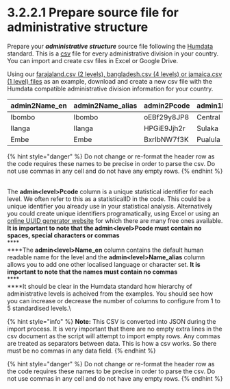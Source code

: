 # 3.2.2.1 Prepare source file for administrative structure

Prepare your _**administrative structure**_ source file following the [Humdata](https://data.humdata.org/) standard. This is a [csv](https://en.wikipedia.org/wiki/Comma-separated\_values) file for every administrative division in your country.  You can import and create csv files in Excel or Google Drive.

Using our [farajaland.csv (2 levels), bangladesh.csv (4 levels) or jamaica.csv (1 level) files](https://github.com/opencrvs/opencrvs-farajaland/tree/develop/src/features/administrative/source) as an example, download and create a new csv file with the Humdata compatible administrative division information for your country.

| admin2Name\_en | admin2Name\_alias | admin2Pcode | admin1Name\_en | admin1Name\_alias | admin1Pcode | admin0Name\_en | admin0Name\_alias | admin0Pcode |
| -------------- | ----------------- | ----------- | -------------- | ----------------- | ----------- | -------------- | ----------------- | ----------- |
| Ibombo         | Ibombo            | oEBf29y8JP8 | Central        | Central           | AWn3s2RqgAN | Farajaland     | Farajaland        | FAR         |
| Ilanga         | Ilanga            | HPGiE9Jjh2r | Sulaka         | Sulaka            | KozcEjeTyuD | Farajaland     | Farajaland        | FAR         |
| Embe           | Embe              | BxrIbNW7f3K | Pualula        | Pualula           | B1u1bVtIA92 | Farajaland     | Farajaland        | FAR         |

{% hint style="danger" %}
Do not change or re-format the header row as the code requires these names to be precise in order to parse the csv.  Do not use commas in any cell and do not have any empty rows.
{% endhint %}

\
The **admin\<level>Pcode** column is a unique statistical identifier for each level.  We often refer to this as a statisticalID in the code.  This could be a unique identifier you already use in your statistical analysis.  Alternatively you could create unique identifiers programatically, using Excel or using an [online UUID generator website](https://www.345tool.com/generator/random-id-generator) for which there are many free ones available.  **It is important to note that the admin\<level>Pcode must contain no spaces, special characters or commas**\
****\
****The **admin\<level>Name\_en** column contains the default human readable name for the level and the **admin\<level>Name\_alias** column allows you to add one other localised language or character set.  **It is important to note that the names must contain no commas**\
****\
****It should be clear in the Humdata standard how hierarchy of administrative levels is acheived from the examples.   You should see how you can increase or decrease the number of columns to configure from 1 to 5 standardised levels.\


{% hint style="info" %}
**Note:** This CSV is converted into JSON during the import process.  It is very important that there are no empty extra lines in the csv document as the script will attempt to import empty rows.  Any commas are treated as separators between data.  This is how a csv works.  So there must be no commas in any data field.
{% endhint %}



{% hint style="danger" %}
Do not change or re-format the header row as the code requires these names to be precise in order to parse the csv.  Do not use commas in any cell and do not have any empty rows.
{% endhint %}
